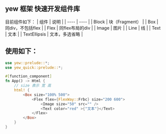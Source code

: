 
## yew 框架 快速开发组件库

目前组件如下：
|  组件              | 说明  |
|  ----             | ----  |
| Block             | 块（Fragment） |
| Box               | 同div，不包括flex |
| Flex              | 同flex布局的div |
| Image             | 图片 |
| Line              | 线   |
| Text              | 文本 |
| TextEllipsis      | 文本，多选省略 |


## 使用如下：
```rust
use yew::prelude::*;
use yew_quick::prelude::*;

#[function_component]
fn App() -> Html {
    // size 表示 宽 高
    html! {
        <Box size="100% 500">
            <Flex flex={FlexWay::Frbc} size="200 600">
                <Image size="50" src="" />
                <Text color="red" >{"文本"}</Text>
            </Flex>
        </Box>
    }
}
```

